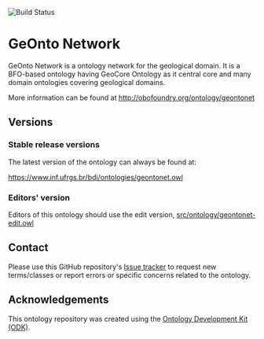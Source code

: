 
![Build Status](https://github.com/BDI-UFRGS/geontonetwork/actions/workflows/qc.yml/badge.svg)
# GeOnto Network

GeOnto Network is a ontology network for the geological domain.
It is a BFO-based ontology having GeoCore Ontology as it central core and many domain ontologies covering geological domains.

More information can be found at http://obofoundry.org/ontology/geontonet

## Versions

### Stable release versions

The latest version of the ontology can always be found at:

https://www.inf.ufrgs.br/bdi/ontologies/geontonet.owl


### Editors' version

Editors of this ontology should use the edit version, [src/ontology/geontonet-edit.owl](src/ontology/geontonet-edit.owl)

## Contact

Please use this GitHub repository's [Issue tracker](https://github.com/BDI-UFRGS/geontonetwork/issues) to request new terms/classes or report errors or specific concerns related to the ontology.

## Acknowledgements

This ontology repository was created using the [Ontology Development Kit (ODK)](https://github.com/INCATools/ontology-development-kit).